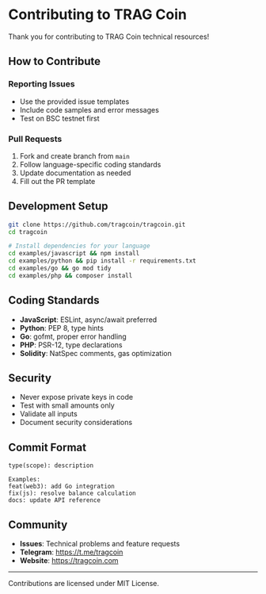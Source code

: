 # Contributing to TRAG Coin

Thank you for contributing to TRAG Coin technical resources!

## How to Contribute

### Reporting Issues
- Use the provided issue templates
- Include code samples and error messages
- Test on BSC testnet first

### Pull Requests
1. Fork and create branch from `main`
2. Follow language-specific coding standards
3. Update documentation as needed
4. Fill out the PR template

## Development Setup

```bash
git clone https://github.com/tragcoin/tragcoin.git
cd tragcoin

# Install dependencies for your language
cd examples/javascript && npm install
cd examples/python && pip install -r requirements.txt
cd examples/go && go mod tidy
cd examples/php && composer install
```

## Coding Standards

- **JavaScript**: ESLint, async/await preferred
- **Python**: PEP 8, type hints
- **Go**: gofmt, proper error handling
- **PHP**: PSR-12, type declarations
- **Solidity**: NatSpec comments, gas optimization

## Security

- Never expose private keys in code
- Test with small amounts only
- Validate all inputs
- Document security considerations

## Commit Format
```
type(scope): description

Examples:
feat(web3): add Go integration
fix(js): resolve balance calculation
docs: update API reference
```

## Community

- **Issues**: Technical problems and feature requests
- **Telegram**: https://t.me/tragcoin
- **Website**: https://tragcoin.com

---

Contributions are licensed under MIT License.